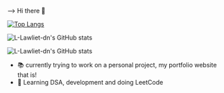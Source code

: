 --> Hi there 👋

[![Top Langs](https://github-readme-stats.vercel.app/api/top-langs/?username=L-Lawliet-dn)](https://github.com/L-Lawliet-dn/github-readme-stats)

![L-Lawliet-dn's GitHub stats](https://github-readme-stats.vercel.app/api?username=L-Lawliet-dn&show_icons=true)

![L-Lawliet-dn's GitHub stats](https://github-readme-stats.vercel.app/api?username=L-Lawliet-dn&show_icons=true&theme=tokyonight)

- 📚 currently trying to work on a personal project, my portfolio website that is!
- 🎢 Learning DSA, development and doing LeetCode
